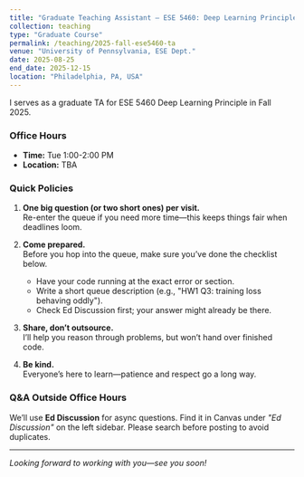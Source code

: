 ```yaml
---
title: "Graduate Teaching Assistant – ESE 5460: Deep Learning Principle"
collection: teaching
type: "Graduate Course"
permalink: /teaching/2025-fall-ese5460-ta
venue: "University of Pennsylvania, ESE Dept."
date: 2025-08-25
end_date: 2025-12-15
location: "Philadelphia, PA, USA"
---
```


I serves as a graduate TA for ESE 5460 Deep Learning Principle in Fall 2025.

### Office Hours

- **Time:** Tue 1:00-2:00 PM  
- **Location:** TBA

### Quick Policies

1. **One big question (or two short ones) per visit.**  
    Re-enter the queue if you need more time—this keeps things fair when deadlines loom.

2. **Come prepared.**  
    Before you hop into the queue, make sure you’ve done the checklist below.
    - Have your code running at the exact error or section.  
    - Write a short queue description (e.g., "HW1 Q3: training loss behaving oddly").  
    - Check Ed Discussion first; your answer might already be there.

3. **Share, don’t outsource.**  
    I’ll help you reason through problems, but won’t hand over finished code.

4. **Be kind.**  
    Everyone’s here to learn—patience and respect go a long way.

### Q&A Outside Office Hours

We’ll use **Ed Discussion** for async questions. Find it in Canvas under *"Ed Discussion"* on the left sidebar. Please search before posting to avoid duplicates.

---

*Looking forward to working with you—see you soon!* 
